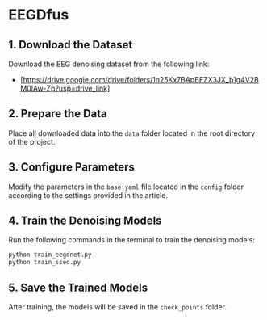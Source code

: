 # EEGDfus

## 1. Download the Dataset
Download the EEG denoising dataset from the following link:
- [https://drive.google.com/drive/folders/1n25Kx7BApBFZX3JX_b1g4V2BM0lAw-Zp?usp=drive_link]

## 2. Prepare the Data
Place all downloaded data into the `data` folder located in the root directory of the project.

## 3. Configure Parameters
Modify the parameters in the `base.yaml` file located in the `config` folder according to the settings provided in the article.

## 4. Train the Denoising Models
Run the following commands in the terminal to train the denoising models:

```bash
python train_eegdnet.py
python train_ssed.py
```

## 5. Save the Trained Models
After training, the models will be saved in the `check_points` folder.
